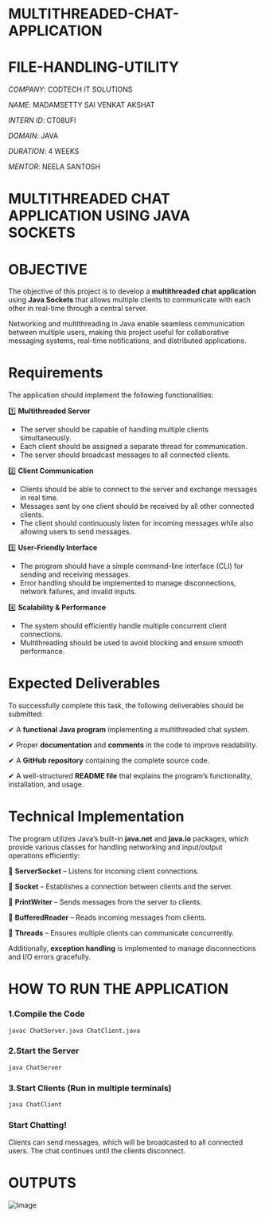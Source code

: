 # MULTITHREADED-CHAT-APPLICATION

# FILE-HANDLING-UTILITY

*COMPANY*: CODTECH IT SOLUTIONS

*NAME*: MADAMSETTY SAI VENKAT AKSHAT

*INTERN ID*: CT08UFI

*DOMAIN*: JAVA

*DURATION*: 4 WEEKS

*MENTOR*: NEELA SANTOSH

# MULTITHREADED CHAT APPLICATION USING JAVA SOCKETS  

# OBJECTIVE  
The objective of this project is to develop a **multithreaded chat application** using **Java Sockets** that allows multiple clients to communicate with each other in real-time through a central server.  

Networking and multithreading in Java enable seamless communication between multiple users, making this project useful for collaborative messaging systems, real-time notifications, and distributed applications.  

# Requirements  
The application should implement the following functionalities:  

1️⃣ **Multithreaded Server**  

- The server should be capable of handling multiple clients simultaneously.  
- Each client should be assigned a separate thread for communication.  
- The server should broadcast messages to all connected clients.  

2️⃣ **Client Communication**  

- Clients should be able to connect to the server and exchange messages in real time.  
- Messages sent by one client should be received by all other connected clients.  
- The client should continuously listen for incoming messages while also allowing users to send messages.  

3️⃣ **User-Friendly Interface**  

- The program should have a simple command-line interface (CLI) for sending and receiving messages.  
- Error handling should be implemented to manage disconnections, network failures, and invalid inputs.  

4️⃣ **Scalability & Performance**  

- The system should efficiently handle multiple concurrent client connections.  
- Multithreading should be used to avoid blocking and ensure smooth performance.  

# Expected Deliverables  
To successfully complete this task, the following deliverables should be submitted:  

✔ A **functional Java program** implementing a multithreaded chat system.  

✔ Proper **documentation** and **comments** in the code to improve readability.  

✔ A **GitHub repository** containing the complete source code.  

✔ A well-structured **README file** that explains the program’s functionality, installation, and usage.  

# Technical Implementation  
The program utilizes Java’s built-in **java.net** and **java.io** packages, which provide various classes for handling networking and input/output operations efficiently:  

🔹 **ServerSocket** – Listens for incoming client connections.  

🔹 **Socket** – Establishes a connection between clients and the server.  

🔹 **PrintWriter** – Sends messages from the server to clients.  

🔹 **BufferedReader** – Reads incoming messages from clients.  

🔹 **Threads** – Ensures multiple clients can communicate concurrently.  

Additionally, **exception handling** is implemented to manage disconnections and I/O errors gracefully.  

# HOW TO RUN THE APPLICATION  

### 1.Compile the Code
```bash
javac ChatServer.java ChatClient.java
```
### 2.Start the Server
```bash
java ChatServer
```
### 3.Start Clients (Run in multiple terminals)
```bash
java ChatClient
```
### Start Chatting!
Clients can send messages, which will be broadcasted to all connected users.
The chat continues until the clients disconnect.

# OUTPUTS

![Image](https://github.com/user-attachments/assets/57d91360-8cb1-4a5c-a1ca-85831fb581a1)
